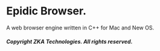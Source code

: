 # Epidic Browser.

A web browser engine written in C++ for Mac and New OS.

##### Copyright ZKA Technologies. All rights reserved.
